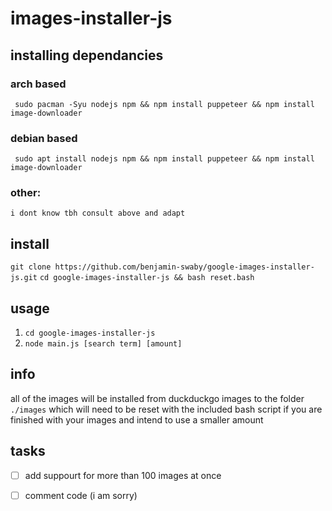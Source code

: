# images-installer-js


## installing dependancies

### arch based
` sudo pacman -Syu nodejs npm && npm install puppeteer && npm install image-downloader`
### debian based
` sudo apt install nodejs npm && npm install puppeteer && npm install image-downloader`
### other:
`i dont know tbh consult above and adapt`

## install
`git clone https://github.com/benjamin-swaby/google-images-installer-js.git`
`cd google-images-installer-js && bash reset.bash`


## usage
1. `cd google-images-installer-js`
2. `node main.js [search term] [amount]`


## info
all of the images will be installed from duckduckgo images to the folder `./images` which 
will need to be reset with the included bash script if you are finished with your images and 
intend to use a smaller amount

## tasks
- [ ] add suppourt for more than 100 images at once
- [ ] comment code (i am sorry)


